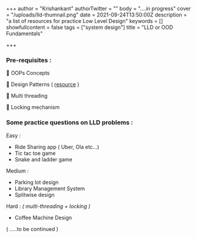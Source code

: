 +++
author = "Krishankant"
authorTwitter = ""
body = "....in progress"
cover = "/uploads/lld-thumnail.png"
date = 2021-09-24T13:50:00Z
description = "a list of resources for practice Low Level Design"
keywords = []
showfullcontent = false
tags = ["system design"]
title = "LLD or OOD Fundamentals"

+++
### Pre-requisites :

🔵 OOPs Concepts

🔵 Design Patterns ( [resource](https://refactoring.guru/design-patterns) )

🔵 Multi threading

🔵 Locking mechanism

### Some practice questions on LLD problems :

Easy :

* Ride Sharing app ( Uber, Ola etc...)
* Tic tac toe game
* Snake and ladder game

Medium :

* Parking lot design
* Library Management System
* Splitwise design

Hard : _( multi-threading + locking )_

* Coffee Machine Design

( .....to be continued )